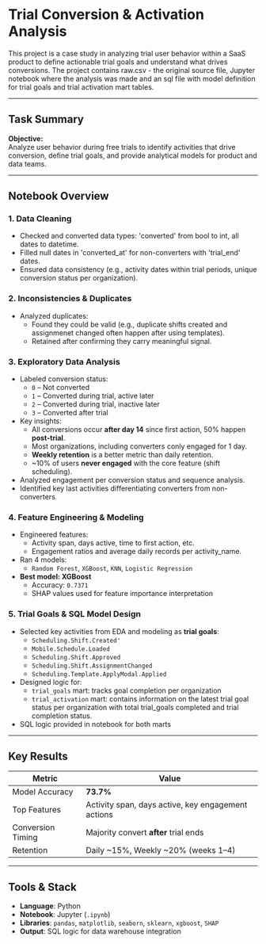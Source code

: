 # Trial Conversion & Activation Analysis

This project is a case study in analyzing trial user behavior within a SaaS product to define actionable trial goals and understand what drives conversions. 
The project contains raw.csv - the original source file, Jupyter notebook where the analysis was made and an sql file with model definition for trial goals and trial activation mart tables.

---

## Task Summary

**Objective:**  
Analyze user behavior during free trials to identify activities that drive conversion, define trial goals, and provide analytical models for product and data teams.

---

## Notebook Overview


### 1. Data Cleaning
- Checked and converted data types: 'converted' from bool to int, all dates to datetime.
- Filled null dates in 'converted_at' for non-converters with 'trial_end' dates.
- Ensured data consistency (e.g., activity dates within trial periods, unique conversion status per organization).

### 2. Inconsistencies & Duplicates
- Analyzed duplicates:
  - Found they could be valid (e.g., duplicate shifts created and assignmenet changed often happen after using templates).
  - Retained after confirming they carry meaningful signal.

### 3. Exploratory Data Analysis
- Labeled conversion status:
  - `0` – Not converted  
  - `1` – Converted during trial, active later
  - `2` – Converted during trial, inactive later
  - `3` – Converted after trial
- Key insights:
  - All conversions occur **after day 14** since first action, 50% happen **post-trial**.
  - Most organizations, including converters conly engaged for 1 day.
  - **Weekly retention** is a better metric than daily retention.
  - ~10% of users **never engaged** with the core feature (shift scheduling).
- Analyzed engagement per conversion status and sequence analysis.
- Identified key last activities differentiating converters from non-converters

### 4. Feature Engineering & Modeling
- Engineered features:
  - Activity span, days active, time to first action, etc.
  - Engagement ratios and average daily records per activity_name.
- Ran 4 models:
  - `Random Forest`, `XGBoost`, `KNN`, `Logistic Regression`
- **Best model: XGBoost**
  - Accuracy: `0.7371`
  - SHAP values used for feature importance interpretation

### 5. Trial Goals & SQL Model Design
- Selected key activities from EDA and modeling as **trial goals**:
  - `Scheduling.Shift.Created'`
  - `Mobile.Schedule.Loaded`
  - `Scheduling.Shift.Approved`
  - `Scheduling.Shift.AssignmentChanged`
  - `Scheduling.Template.ApplyModal.Applied`
- Designed logic for:
  - `trial_goals` mart: tracks goal completion per organization
  - `trial_activation` mart: contains information on the latest trial goal status per organization with total trial_goals completed and trial completion status. 
- SQL logic provided in notebook for both marts

---

## Key Results

| Metric | Value |
|--------|-------|
| Model Accuracy | **73.7%** |
| Top Features | Activity span, days active, key engagement actions |
| Conversion Timing | Majority convert **after** trial ends |
| Retention | Daily ~15%, Weekly ~20% (weeks 1–4) |

---

## Tools & Stack

- **Language**: Python  
- **Notebook**: Jupyter (`.ipynb`)  
- **Libraries**: `pandas`, `matplotlib`, `seaborn`, `sklearn`, `xgboost`, `SHAP`  
- **Output**: SQL logic for data warehouse integration

